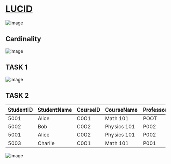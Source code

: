 # <a href = "https://www.lucidchart.com">LUCID</a>

![image](https://github.com/nandini-gangrade/Hexaware-Python-Training/assets/87817417/f7783673-e4e7-4a17-8530-0526d72ffd69)

## Cardinality

![image](https://github.com/nandini-gangrade/Hexaware-Python-Training/assets/87817417/c1d24cdb-9158-4b98-855a-ad360d8c18a1)


## TASK 1

![image](https://github.com/nandini-gangrade/Hexaware-Python-Training/assets/87817417/51b4b0d9-6f28-4b21-a5f0-32bfa991365c)


## TASK 2

| StudentID | StudentName | CourseID | CourseName | ProfessorID | ProfessorName | Department   |
|-----------|-------------|----------|------------|-------------|---------------|--------------|
| 5001      | Alice       | C001     | Math 101   | POOT        | Dr. Brown     | Mathematics  |
| 5002      | Bob         | C002     | Physics 101| P002        | Dr. Smith     | Physics      |
| 5001      | Alice       | C002     | Physics 101| P002         | Dr. Smith    | Physics      |
| 5003      | Charlie     | C001     | Math 101   | P001        | Dr. Brown     | Mathematics  |

![image](https://github.com/nandini-gangrade/Hexaware-Python-Training/assets/87817417/cfa2c910-306d-4c10-b120-9e389be02a9a)
